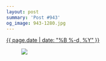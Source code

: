 ```yaml
---
layout: post
summary: 'Post #943'
og_image: 943-1280.jpg
---
```


<p>
 <time>
  <a href="/943">
   {{ page.date | date: "%B %-d, %Y" }}
  </a>
 </time>
 <a href="/943">
  <figure data-taken="10/7/2019">
   <img sizes="(min-width: 700px) 50vw, calc(100vw - 2rem)" src="{{ site.assets_url }}/943-640.jpg" srcset="{{ site.assets_url }}/943-320.jpg 320w, {{ site.assets_url }}/943-640.jpg 640w, {{ site.assets_url }}/943-960.jpg 960w, {{ site.assets_url }}/943-1280.jpg 1280w"/>
  </figure>
 </a>
</p>
